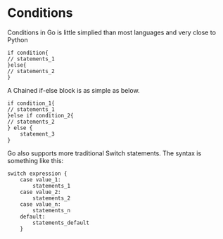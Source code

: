 # Conditions
Conditions in Go is little simplied than most languages and very close to Python

```
if condition{
// statements_1
}else{
// statements_2
}
```

A Chained if-else block is as simple as below.

```
if condition_1{
// statements_1
}else if condition_2{
// statements_2
} else {
    statement_3
}
```

Go also supports more traditional Switch statements. The syntax is something like this:

```
switch expression {
    case value_1:
        statements_1
    case value_2:
        statements_2
    case value_n:
        statements_n
    default:
        statements_default
    }
```